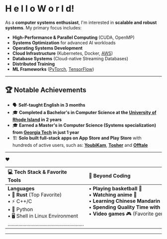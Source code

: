 # H e l l o   W o r l d! 

As a **computer systems enthusiast**, I'm interested in **scalable and robust systems**. My primary focus includes:  
- **High-Performance & Parallel Computing** (CUDA, OpenMP)
- **Systems Optimization** for advanced AI workloads  
- **Operating Systems Development**
- **Cloud Infrastructure** (Kubernetes, Docker, <a href="https://aws.amazon.com/" target="_blank" rel="noopener noreferrer">AWS</a>)
- **Database Systems** (Cloud-native Streaming Databases)
- **Distributed Training** 
- **ML Frameworks** (<a href="https://pytorch.org/" target="_blank" rel="noopener noreferrer">PyTorch</a>, <a href="https://www.tensorflow.org/" target="_blank" rel="noopener noreferrer">TensorFlow</a>)  

---

## 🏆 **Notable Achievements**  
- 🗣️ **Self-taught English in 3 months**  
- 🎓 **Completed a Bachelor's in Computer Science at the <a href="https://www.uri.edu/" target="_blank" rel="noopener noreferrer">University of Rhode Island</a> in 2 years**  
- 🎓 **Earned a Master's in Computer Science (Systems specialization) from <a href="https://www.cc.gatech.edu/" target="_blank" rel="noopener noreferrer">Georgia Tech</a> in just 1 year**
- 🏗️ **Solo built full-stack apps on App Store and Play Store** with hundreds of active users, such as: **<a href="https://youbikam.com" target="_blank" rel="noopener noreferrer">YoubiKam</a>**, **<a href="https://maskofjanus.com/tosher/redirect" target="_blank" rel="noopener noreferrer">Tosher</a>** and **<a href="https://offtale.com" target="_blank" rel="noopener noreferrer">Offtale</a>**
---

<table width="100%">
  <thead>
    <tr>
      <th style="text-align: left; padding-right: 50px;">💻 Tech Stack &amp; Favorite Tools</th>
      <th style="text-align: left;">🏀 Beyond Coding</th>
    </tr>
  </thead>
  <tbody>
    <tr>❤️
      <td valign="top"> 
        <strong>Languages</strong><br>
        • 🦀 <strong>Rust</strong> (Top Favorite)<br>
        • ⚡ C++/C<br>
        •&nbsp;🐍&nbsp;Python<br>
        • 🖥️ Shell in Linux Environment .........................................................<br>
      </td>
      <td valign="top">
        • <strong>Playing basketball</strong> 🏀<br>
        • <strong>Watching anime</strong> 🎥<br>
        • <strong>Learning Chinese Mandarin</strong> <br>
        • <strong>Spending Quality Time with Friends</strong>❤️<br>
        •&nbsp;<strong>Video&nbsp;games</strong>&nbsp;🎮&nbsp;(Favorite&nbsp;genres:&nbsp;Strategy,&nbsp;RPG,&nbsp;Open&nbsp;World)
      </td>
    </tr>
  </tbody>
</table>

---
